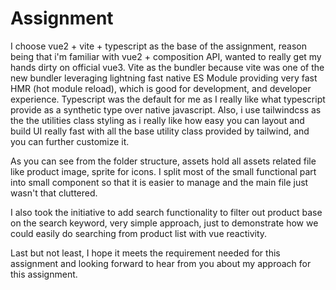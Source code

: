 # Assignment

I choose vue2 + vite + typescript as the base of the assignment, reason being that i'm familiar with vue2 + composition API, wanted to really get my hands dirty on official vue3. Vite as the bundler because vite was one of the new bundler leveraging lightning fast native ES Module providing very fast HMR (hot module reload), which is good for development, and developer experience. Typescript was the default for me as I really like what typescript provide as a synthetic type over native javascript. Also, i use tailwindcss as the the utilities class styling as i really like how easy you can layout and build UI really fast with all the base utility class provided by tailwind, and you can further customize it.

As you can see from the folder structure, assets hold all assets related file like product image, sprite for icons. I split most of the small functional part into small component so that it is easier to manage and the main file just wasn't that cluttered.

I also took the initiative to add search functionality to filter out product base on the search keyword, very simple approach, just to demonstrate how we could easily do searching from product list with vue reactivity.

Last but not least, I hope it meets the requirement needed for this assignment and looking forward to hear from you about my approach for this assignment.